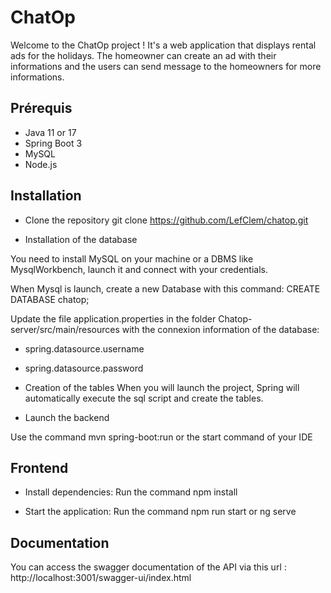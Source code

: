 # ChatOp

Welcome to the ChatOp project ! It's a web application that displays rental ads for the holidays. 
The homeowner can create an ad with their informations and the users can send message to the homeowners for more informations.

## Prérequis

- Java 11 or 17
- Spring Boot 3
- MySQL
- Node.js 

## Installation

- Clone the repository
git clone https://github.com/LefClem/chatop.git

- Installation of the database

You need to install MySQL on your machine or a DBMS like MysqlWorkbench, launch it and connect with your credentials.

When Mysql is launch, create a new Database with this command: CREATE DATABASE chatop;

Update the file application.properties in the folder Chatop-server/src/main/resources with the connexion information of the database:
- spring.datasource.username
- spring.datasource.password

- Creation of the tables
When you will launch the project, Spring will automatically execute the sql script and create the tables.

- Launch the backend

Use the command mvn spring-boot:run or the start command of your IDE
 

## Frontend

- Install dependencies:
Run the command npm install

- Start the application:
Run the command npm run start or ng serve

## Documentation

You can access the swagger documentation of the API via this url : http://localhost:3001/swagger-ui/index.html
